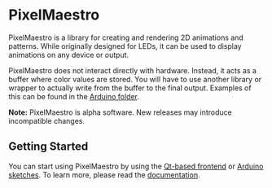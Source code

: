 # PixelMaestro
PixelMaestro is a library for creating and rendering 2D animations and patterns. While originally designed for LEDs, it can be used to display animations on any device or output.

PixelMaestro does not interact directly with hardware. Instead, it acts as a buffer where color values are stored. You will have to use another library or wrapper to actually write from the buffer to the final output. Examples of this can be found in the [Arduino folder](arduino).

**Note:** PixelMaestro is alpha software. New releases may introduce incompatible changes.

## Getting Started
You can start using PixelMaestro by using the [Qt-based frontend](gui/README.md) or [Arduino sketches](arduino). To learn more, please read the [documentation](docs/README.md).
